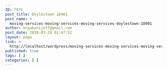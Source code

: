 ```yaml
---
ID: 7831
post_title: Doylestown 18901
post_name: >
  moving-services-moving-services-moving-services-doylestown-18901
author: mrgabonijeff@gmail.com
post_date: 2018-03-28 01:47:52
layout: page
link: >
  http://localhost/wordpress/moving-services-moving-services-moving-services-doylestown-18901/
published: true
tags: [ ]
categories: [ ]
---
```

